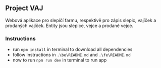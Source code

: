 ## Project VAJ

Webová aplikace pro slepičí farmu, respektivě pro zápis slepic, vajíček a prodaných vajíček. Entity jsou slepice, vejce a prodané vejce.


### Instructions

- run `npm install` in terminal  to download all dependencies
- follow instructions in `.\be\README.md` and `.\fe\README.md`
- now to run `npm run dev` in terminal to run app 